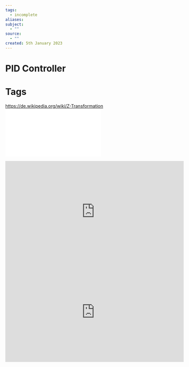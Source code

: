 ```yaml
---
tags:
  - incomplete
aliases: 
subject:
  - ""
source:
  - ""
created: 5th January 2023
---
```


# PID Controller

# Tags

<https://de.wikipedia.org/wiki/Z-Transformation>  
![PID Controller Implementation in Software](assets/pdf/PID%20Controller%20Implementation%20in%20Software.pdf)



<iframe width="560" height="315" src="https://www.youtube.com/embed/fusr9eTceEo" title="YouTube video player" frameborder="0" allow="accelerometer; autoplay; clipboard-write; encrypted-media; gyroscope; picture-in-picture; web-share" allowfullscreen></iframe>

<iframe width="560" height="315" src="https://www.youtube.com/embed/zOByx3Izf5U" title="YouTube video player" frameborder="0" allow="accelerometer; autoplay; clipboard-write; encrypted-media; gyroscope; picture-in-picture; web-share" allowfullscreen></iframe>
